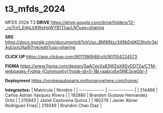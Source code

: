 # t3_mfds_2024
MFDS 2024 T3
**DRIVE**
https://drive.google.com/drive/folders/12-_ncTrn1_EiAjLlr8WxHqWYB1ThacLN?usp=sharing

**SRS**
https://docs.google.com/document/d/1nVUuc_8MWNzz349bDdjKG3hvhr3eiAgUxxUXaiR7rvk/edit?usp=sharing

**CLICK UP**
https://app.clickup.com/9011196948/v/li/901104224573

**FIGMA**
https://www.figma.com/design/SaACevXs83WZqX8SyDD72a/CTM-webpages-Figma-(Community)?node-id=0-1&t=aabcoEe5ME3xw0br-1

**Deployment**
https://yonkesautoparts.pythonanywhere.com/home/


**Integrantes:**
| Matricula  | Nombre |
| ------------- | ------------- |
| 214466 | Carlos Adrian Vasquez Rivera |
| 192880 | Brandon Gustavo Hernandez Ortiz |
| 215943 | Jaziel Castorena Quiroz |
| 180276 | Javier Abner Rodriguez Frias|
| 219349 | Brandon Chao Diaz |
